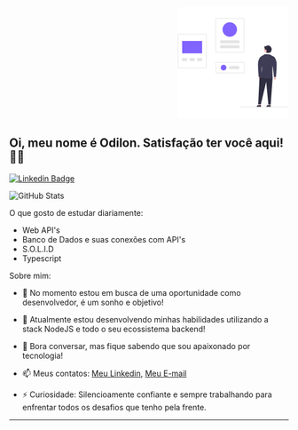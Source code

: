 
<p align="right">
    <img src="odilon.svg" alt="cover" title="Gabriel de Jesus" border="0" width="200" height="200">
</p>

## Oi, meu nome é Odilon. Satisfação ter você aqui! 👋🏾

[![Linkedin Badge](https://img.shields.io/badge/-LinkedIn-blue?style=flat-square&logo=Linkedin&logoColor=white&link=https://www.linkedin.com/in/odilonlimaneto/)](https://www.linkedin.com/in/odilonlimaneto/)



![GitHub Stats](https://github-readme-stats.anuraghazra1.vercel.app/api?username=OdilonLimaNeto&show_icons=true&hide_border=true)



O que gosto de estudar diariamente:

- Web API's
- Banco de Dados e suas conexões com API's
- S.O.L.I.D
- Typescript




Sobre mim:

- 🔭 No momento estou em busca de uma oportunidade como desenvolvedor, é um sonho e objetivo!

- 🌱 Atualmente estou desenvolvendo minhas habilidades utilizando a stack NodeJS e todo o seu ecossistema backend!

- 💬 Bora conversar, mas fique sabendo que sou apaixonado por tecnologia!

- 📫 Meus contatos: [Meu Linkedin](https://www.linkedin.com/in/odilonlimaneto/), [Meu E-mail](odilongeronimoo@gmail.com)

- ⚡ Curiosidade: Silencioamente confiante e sempre trabalhando para enfrentar todos os desafios que tenho pela frente.

---
